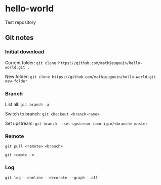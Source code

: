 # hello-world
Test repository

## Git notes

### Initial download
Current folder:
`git clone https://github.com/mathieugouin/hello-world.git .`

New folder:
`git clone https://github.com/mathieugouin/hello-world.git new-folder`

### Branch
List all:
`git branch -a`

Switch to branch:
`git checkout <branch-name>`

Set upstream:
`git branch --set-upstream-to=origin/<branch> master`

### Remote
`git pull <remote> <branch>`

`git remote -v`

### Log
`git log --oneline --decorate --graph --all`

